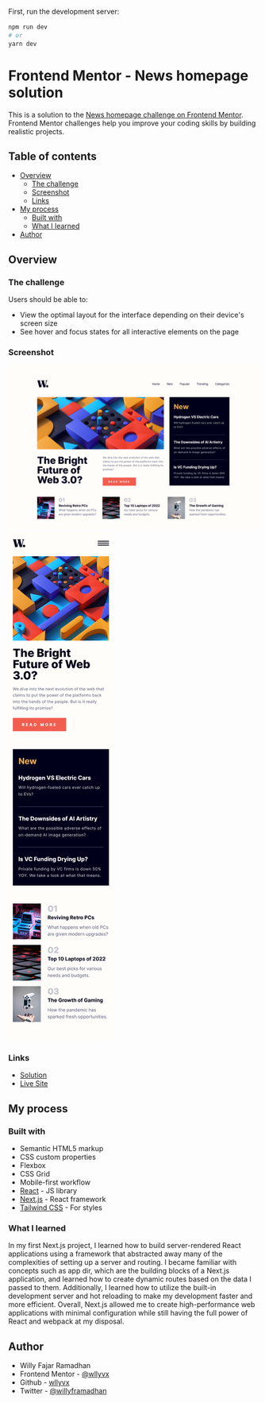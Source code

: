 First, run the development server:

```bash
npm run dev
# or
yarn dev
```
# Frontend Mentor - News homepage solution

This is a solution to the [News homepage challenge on Frontend Mentor](https://www.frontendmentor.io/challenges/news-homepage-H6SWTa1MFl). Frontend Mentor challenges help you improve your coding skills by building realistic projects. 

## Table of contents

- [Overview](#overview)
  - [The challenge](#the-challenge)
  - [Screenshot](#screenshot)
  - [Links](#links)
- [My process](#my-process)
  - [Built with](#built-with)
  - [What I learned](#what-i-learned)
- [Author](#author)

## Overview

### The challenge

Users should be able to:

- View the optimal layout for the interface depending on their device's screen size
- See hover and focus states for all interactive elements on the page

### Screenshot

![](./screenshot/desktop.png)
![](./screenshot/mobile.png)

### Links

- [Solution](https://github.com/wllyvx/news-homepage)
- [Live Site](https://news-homepage-mocha.vercel.app/)

## My process

### Built with

- Semantic HTML5 markup
- CSS custom properties
- Flexbox
- CSS Grid
- Mobile-first workflow
- [React](https://reactjs.org/) - JS library
- [Next.js](https://nextjs.org/) - React framework
- [Tailwind CSS](https://tailwindcss.com/) - For styles


### What I learned

In my first Next.js project, I learned how to build server-rendered React applications using a framework that abstracted away many of the complexities of setting up a server and routing. I became familiar with concepts such as app dir, which are the building blocks of a Next.js application, and learned how to create dynamic routes based on the data I passed to them. Additionally, I learned how to utilize the built-in development server and hot reloading to make my development faster and more efficient. Overall, Next.js allowed me to create high-performance web applications with minimal configuration while still having the full power of React and webpack at my disposal.

## Author

- Willy Fajar Ramadhan
- Frontend Mentor - [@wllyvx](https://www.frontendmentor.io/profile/wllyvx)
- Github - [wllyvx](https://github.com/wllyvx)
- Twitter - [@willyframadhan](https://www.twitter.com/willyframadhan)
